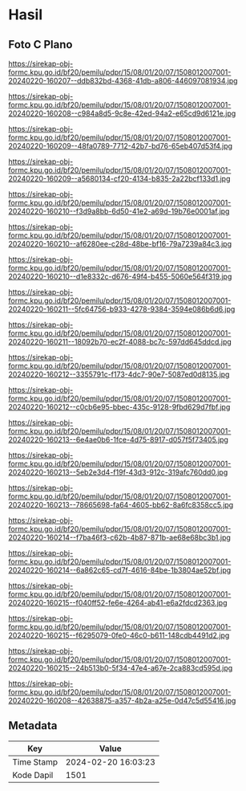 # Hasil

## Foto C Plano

https://sirekap-obj-formc.kpu.go.id/bf20/pemilu/pdpr/15/08/01/20/07/1508012007001-20240220-160207--ddb832bd-4368-41db-a806-446097081934.jpg

https://sirekap-obj-formc.kpu.go.id/bf20/pemilu/pdpr/15/08/01/20/07/1508012007001-20240220-160208--c984a8d5-9c8e-42ed-94a2-e65cd9d6121e.jpg

https://sirekap-obj-formc.kpu.go.id/bf20/pemilu/pdpr/15/08/01/20/07/1508012007001-20240220-160209--48fa0789-7712-42b7-bd76-65eb407d53f4.jpg

https://sirekap-obj-formc.kpu.go.id/bf20/pemilu/pdpr/15/08/01/20/07/1508012007001-20240220-160209--a5680134-cf20-4134-b835-2a22bcf133d1.jpg

https://sirekap-obj-formc.kpu.go.id/bf20/pemilu/pdpr/15/08/01/20/07/1508012007001-20240220-160210--f3d9a8bb-6d50-41e2-a69d-19b76e0001af.jpg

https://sirekap-obj-formc.kpu.go.id/bf20/pemilu/pdpr/15/08/01/20/07/1508012007001-20240220-160210--af6280ee-c28d-48be-bf16-79a7239a84c3.jpg

https://sirekap-obj-formc.kpu.go.id/bf20/pemilu/pdpr/15/08/01/20/07/1508012007001-20240220-160210--d1e8332c-d676-49f4-b455-5060e564f319.jpg

https://sirekap-obj-formc.kpu.go.id/bf20/pemilu/pdpr/15/08/01/20/07/1508012007001-20240220-160211--5fc64756-b933-4278-9384-3594e086b6d6.jpg

https://sirekap-obj-formc.kpu.go.id/bf20/pemilu/pdpr/15/08/01/20/07/1508012007001-20240220-160211--18092b70-ec2f-4088-bc7c-597dd645ddcd.jpg

https://sirekap-obj-formc.kpu.go.id/bf20/pemilu/pdpr/15/08/01/20/07/1508012007001-20240220-160212--3355791c-f173-4dc7-90e7-5087ed0d8135.jpg

https://sirekap-obj-formc.kpu.go.id/bf20/pemilu/pdpr/15/08/01/20/07/1508012007001-20240220-160212--c0cb6e95-bbec-435c-9128-9fbd629d7fbf.jpg

https://sirekap-obj-formc.kpu.go.id/bf20/pemilu/pdpr/15/08/01/20/07/1508012007001-20240220-160213--6e4ae0b6-1fce-4d75-8917-d057f5f73405.jpg

https://sirekap-obj-formc.kpu.go.id/bf20/pemilu/pdpr/15/08/01/20/07/1508012007001-20240220-160213--5eb2e3d4-f19f-43d3-912c-319afc760dd0.jpg

https://sirekap-obj-formc.kpu.go.id/bf20/pemilu/pdpr/15/08/01/20/07/1508012007001-20240220-160213--78665698-fa64-4605-bb62-8a6fc8358cc5.jpg

https://sirekap-obj-formc.kpu.go.id/bf20/pemilu/pdpr/15/08/01/20/07/1508012007001-20240220-160214--f7ba46f3-c62b-4b87-871b-ae68e68bc3b1.jpg

https://sirekap-obj-formc.kpu.go.id/bf20/pemilu/pdpr/15/08/01/20/07/1508012007001-20240220-160214--6a862c65-cd7f-4616-84be-1b3804ae52bf.jpg

https://sirekap-obj-formc.kpu.go.id/bf20/pemilu/pdpr/15/08/01/20/07/1508012007001-20240220-160215--f040ff52-fe6e-4264-ab41-e6a2fdcd2363.jpg

https://sirekap-obj-formc.kpu.go.id/bf20/pemilu/pdpr/15/08/01/20/07/1508012007001-20240220-160215--f6295079-0fe0-46c0-b611-148cdb4491d2.jpg

https://sirekap-obj-formc.kpu.go.id/bf20/pemilu/pdpr/15/08/01/20/07/1508012007001-20240220-160215--24b513b0-5f34-47e4-a67e-2ca883cd595d.jpg

https://sirekap-obj-formc.kpu.go.id/bf20/pemilu/pdpr/15/08/01/20/07/1508012007001-20240220-160208--42638875-a357-4b2a-a25e-0d47c5d55416.jpg


## Metadata

| Key        | Value               |
| ---------- | ------------------- |
| Time Stamp | 2024-02-20 16:03:23 |
| Kode Dapil | 1501                |



